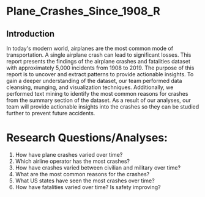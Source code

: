 # Plane_Crashes_Since_1908_R

## Introduction
In today's modern world, airplanes are the most common mode of transportation.  A single airplane crash can lead to significant losses.  This report presents the findings of the airplane crashes and fatalities dataset with approximately 5,000
incidents from 1908 to 2019. The purpose of this report is to uncover and extract patterns to provide actionable insights. To
gain a deeper understanding of the dataset, our team performed data cleansing, munging, and visualization techniques.
Additionally, we performed text mining to identify the most common reasons for crashes from the summary section of the
dataset. As a result of our analyses, our team will provide actionable insights into the crashes so they can be studied further
to prevent future accidents.

# Research Questions/Analyses:
1. How have plane crashes varied over time?
2. Which airline operator has the most crashes?
3. How have crashes varied between civilian and military over time?
4. What are the most common reasons for the crashes?
5. What US states have seen the most crashes over time?
6. How have fatalities varied over time? Is safety improving?
